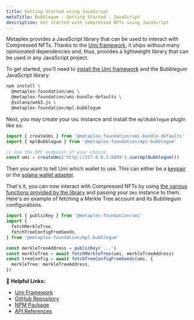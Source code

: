 ```yaml
---
title: Getting Started using JavaScript
metaTitle: Bubblegum - Getting Started - JavaScript
description: Get started with compressed NFTs using JavaScript
---
```


Metaplex provides a JavaScript library that can be used to interact with Compressed NFTs. Thanks to the [Umi framework](https://github.com/metaplex-foundation/umi), it ships without many opinionated dependencies and, thus, provides a lightweight library that can be used in any JavaScript project.

To get started, you'll need to [install the Umi framework](https://github.com/metaplex-foundation/umi/blob/main/docs/installation.md) and the Bubblegum JavaScript library.

```sh
npm install \
  @metaplex-foundation/umi \
  @metaplex-foundation/umi-bundle-defaults \
  @solana/web3.js \
  @metaplex-foundation/mpl-bubblegum
```

Next, you may create your `Umi` instance and install the `mplBubblegum` plugin like so.

```ts
import { createUmi } from '@metaplex-foundation/umi-bundle-defaults'
import { mplBubblegum } from '@metaplex-foundation/mpl-bubblegum'

// Use the RPC endpoint of your choice.
const umi = createUmi('http://127.0.0.1:8899').use(mplBubblegum())
```

Then you want to tell Umi which wallet to use. This can either be a [keypair](/umi/connecting-to-umi#connecting-w-a-secret-key) or the [solana wallet adapter](/umi/connecting-to-umi#connecting-w-wallet-adapter).


That's it, you can now interact with Compressed NFTs by using [the various functions provided by the library](https://mpl-bubblegum-js-docs.vercel.app/) and passing your `Umi` instance to them. Here's an example of fetching a Merkle Tree account and its Bubblegum configurations.

```ts
import { publicKey } from '@metaplex-foundation/umi'
import {
  fetchMerkleTree,
  fetchTreeConfigFromSeeds,
} from '@metaplex-foundation/mpl-bubblegum'

const merkleTreeAddress = publicKey('...')
const merkleTree = await fetchMerkleTree(umi, merkleTreeAddress)
const treeConfig = await fetchTreeConfigFromSeeds(umi, {
  merkleTree: merkleTreeAddress,
})
```

🔗 **Helpful Links:**

- [Umi Framework](https://github.com/metaplex-foundation/umi)
- [GitHub Repository](https://github.com/metaplex-foundation/mpl-bubblegum)
- [NPM Package](https://www.npmjs.com/package/@metaplex-foundation/mpl-bubblegum)
- [API References](https://mpl-bubblegum-js-docs.vercel.app/)
